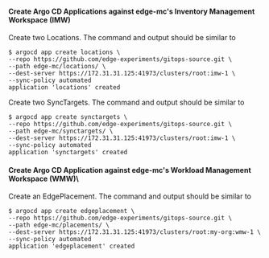 #### Create Argo CD Applications against edge-mc's Inventory Management Workspace (IMW)
Create two Locations. The command and output should be similar to
```console
$ argocd app create locations \
--repo https://github.com/edge-experiments/gitops-source.git \
--path edge-mc/locations/ \
--dest-server https://172.31.31.125:41973/clusters/root:imw-1 \
--sync-policy automated
application 'locations' created
```

Create two SyncTargets. The command and output should be similar to
```console
$ argocd app create synctargets \
--repo https://github.com/edge-experiments/gitops-source.git \
--path edge-mc/synctargets/ \
--dest-server https://172.31.31.125:41973/clusters/root:imw-1 \
--sync-policy automated
application 'synctargets' created
```

#### Create Argo CD Application against edge-mc's Workload Management Workspace (WMW)\
Create an EdgePlacement. The command and output should be similar to
```console
$ argocd app create edgeplacement \
--repo https://github.com/edge-experiments/gitops-source.git \
--path edge-mc/placements/ \
--dest-server https://172.31.31.125:41973/clusters/root:my-org:wmw-1 \
--sync-policy automated
application 'edgeplacement' created
```
